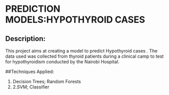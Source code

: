 # PREDICTION MODELS:HYPOTHYROID CASES

## Description:

This project aims at creating a model to predict Hypothyroid cases . The data used was collected from thyroid patients during a  clinical camp to test for hypothyroidism conducted by the Nairobi Hospital. 

##Techniques Applied:

1. Decision Trees; Random Forests
2. 2.SVM; Classifier

